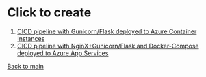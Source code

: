 # Click to create
1. [CICD pipeline with Gunicorn/Flask deployed to Azure Container Instances][1] 
2. [CICD pipeline with NginX+Gunicorn/Flask and Docker-Compose deployed to Azure App Services][2]

[Back to main][3]

[1]: https://github.com/Philipeace/cloudsolutions/tree/main/azure/CICDContainerInstance
[2]: https://github.com/Philipeace/cloudsolutions/tree/main/azure/CICDComposeWebApp
[3]: https://github.com/Philipeace/cloudsolutions/tree/main/